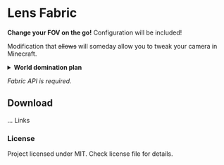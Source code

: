 # Lens Fabric
**Change your FOV on the go!**
Configuration will be included!

Modification that ~~allows~~ will someday allow you to tweak your camera in Minecraft.
<details>
<summary><strong>World domination plan</strong></summary>
- Aperture
- ISO
- White balance
</details>

*Fabric API is required.*

## Download
... Links

### License
Project licensed under MIT. Check license file for details.
